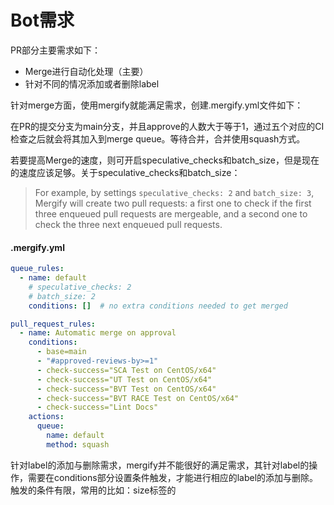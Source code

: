 # Bot需求

PR部分主要需求如下：

- Merge进行自动化处理（主要）
- 针对不同的情况添加或者删除label



针对merge方面，使用mergify就能满足需求，创建.mergify.yml文件如下：

在PR的提交分支为main分支，并且approve的人数大于等于1，通过五个对应的CI检查之后就会将其加入到merge queue。等待合并，合并使用squash方式。

若要提高Merge的速度，则可开启speculative_checks和batch_size，但是现在的速度应该足够。关于speculative_checks和batch_size：

> For example, by settings `speculative_checks: 2` and `batch_size: 3`, Mergify will create two pull requests: a first one to check if the first three enqueued pull requests are mergeable, and a second one to check the three next enqueued pull requests.

#### .mergify.yml

~~~yaml
queue_rules:
  - name: default
  	# speculative_checks: 2
    # batch_size: 2
    conditions: []  # no extra conditions needed to get merged

pull_request_rules:
  - name: Automatic merge on approval
    conditions:
      - base=main
      - "#approved-reviews-by>=1"
      - check-success="SCA Test on CentOS/x64"
      - check-success="UT Test on CentOS/x64"
      - check-success="BVT Test on CentOS/x64"
      - check-success="BVT RACE Test on CentOS/x64"
      - check-success="Lint Docs"
    actions:
      queue:
        name: default
        method: squash

~~~



针对label的添加与删除需求，mergify并不能很好的满足需求，其针对label的操作，需要在conditions部分设置条件触发，才能进行相应的label的添加与删除。触发的条件有限，常用的比如：size标签的